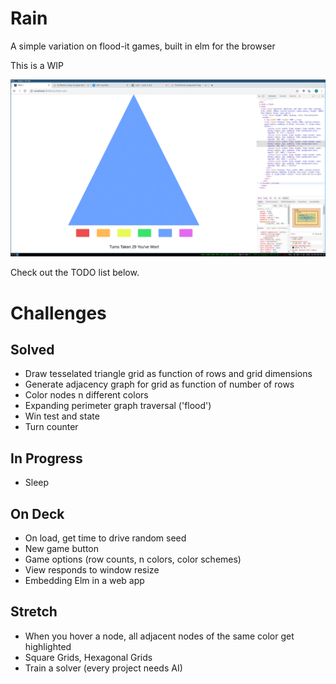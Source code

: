 # Rain

A simple variation on flood-it games, built in elm for the browser

This is a WIP

![Progress](./progress4.png)

Check out the TODO list below.

# Challenges

## Solved

- Draw tesselated triangle grid as function of rows and grid dimensions
- Generate adjacency graph for grid as function of number of rows
- Color nodes n different colors
- Expanding perimeter graph traversal ('flood')
- Win test and state
- Turn counter

## In Progress
- Sleep
## On Deck

- On load, get time to drive random seed
- New game button
- Game options (row counts, n colors, color schemes)
- View responds to window resize
- Embedding Elm in a web app


## Stretch
- When you hover a node, all adjacent nodes of the same color get highlighted
- Square Grids, Hexagonal Grids
- Train a solver (every project needs AI) 



